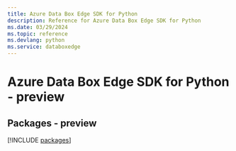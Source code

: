 ```yaml
---
title: Azure Data Box Edge SDK for Python
description: Reference for Azure Data Box Edge SDK for Python
ms.date: 03/29/2024
ms.topic: reference
ms.devlang: python
ms.service: databoxedge
---
```

# Azure Data Box Edge SDK for Python - preview
## Packages - preview
[!INCLUDE [packages](data-box-edge-index.md)]